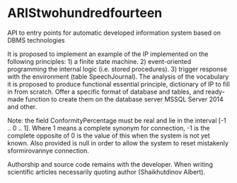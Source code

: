 # ARIStwohundredfourteen
API to entry points for automatic developed information system based on DBMS technologies

It is proposed to implement an example of the IP implemented on the following principles: 1) a finite state machine. 2) event-oriented programming the internal logic (i.e. stored procedures). 3) trigger response with the environment (table SpeechJournal). The analysis of the vocabulary it is proposed to produce functional essential principle, dictionary of IP to fill in from scratch. Offer a specific format of database and tables, and ready-made function to create them on the database server MSSQL Server 2014 and other.



Note: the field ConformityPercentage must be real and lie in the interval [-1 .. 0 .. 1]. Where 1 means a complete synonym for connection, -1 is the complete opposite of 0 is the value of this when the system is not yet known. Also provided is null in order to allow the system to reset mistakenly sformirovannye connection.



Authorship and source code remains with the developer. When writing scientific articles necessarily quoting author (Shaikhutdinov Albert).
